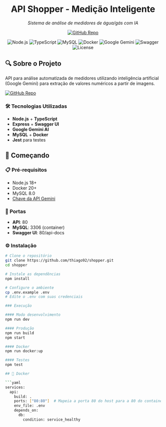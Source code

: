 <h1 align="center">API Shopper - Medição Inteligente</h1>
<p align="center"><i>Sistema de análise de medidores de água/gás com IA</i></p>

<p align="center">
  <a href="https://github.com/thiago92/shopper">
    <img src="https://img.shields.io/badge/Repositório-GitHub-blue?style=for-the-badge&logo=github" alt="GitHub Repo"/>
  </a>
</p>

<p align="center" display="inline-block">
  <img src="https://img.shields.io/badge/Node.js-18.x+-green?logo=node.js&logoColor=white" alt="Node.js"/>
  <img src="https://img.shields.io/badge/TypeScript-5.8.3-blue?logo=typescript&logoColor=white" alt="TypeScript"/>
  <img src="https://img.shields.io/badge/MySQL-8.0-blue?logo=mysql&logoColor=white" alt="MySQL"/>
  <img src="https://img.shields.io/badge/Docker-20.x+-blue?logo=docker&logoColor=white" alt="Docker"/>
  <img src="https://img.shields.io/badge/Google_AI-Gemini-red?logo=google&logoColor=white" alt="Google Gemini"/>
  <img src="https://img.shields.io/badge/Swagger-OpenAPI-success?logo=swagger&logoColor=white" alt="Swagger"/>
  <img src="https://img.shields.io/badge/License-ISC-lightgrey" alt="License"/>
</p>

## 🔍 Sobre o Projeto

API para análise automatizada de medidores utilizando inteligência artificial (Google Gemini) para extração de valores numéricos a partir de imagens.

[![GitHub Repo](https://img.shields.io/badge/ACESSAR-REPOSITÓRIO-blue?style=for-the-badge&logo=github)](https://github.com/thiago92/shopper)

### 🛠️ Tecnologias Utilizadas
- **Node.js** + **TypeScript**
- **Express** + **Swagger UI**
- **Google Gemini AI**
- **MySQL** + **Docker**
- **Jest** para testes

## 🚀 Começando

### 📋 Pré-requisitos
- Node.js 18+
- Docker 20+
- MySQL 8.0
- [Chave da API Gemini](https://ai.google.dev/)

### 🔌 Portas
- **API**: 80
- **MySQL**: 3306 (container)
- **Swagger UI**: 80/api-docs

### ⚙️ Instalação
```bash
# Clone o repositório
git clone https://github.com/thiago92/shopper.git
cd shopper

# Instale as dependências
npm install

# Configure o ambiente
cp .env.example .env
# Edite o .env com suas credenciais

### Execução 

#### Modo desenvolvimento
npm run dev

#### Produção
npm run build
npm start

#### Docker
npm run docker:up

#### Testes
npm test

## 🐳 Docker

```yaml
services:
  api:
    build: .
    ports: ["80:80"]  # Mapeia a porta 80 do host para a 80 do container
    env_file: .env
    depends_on:
      db:
        condition: service_healthy